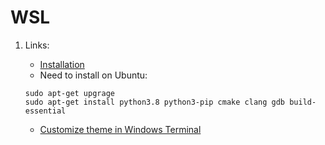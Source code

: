 # WSL

1. Links:
    * [Installation](https://docs.microsoft.com/ru-ru/windows/wsl/install-win10)
    * Need to install on Ubuntu:

    ```shell
    sudo apt-get upgrage
    sudo apt-get install python3.8 python3-pip cmake clang gdb build-essential
    ```

    * [Customize theme in Windows Terminal](https://dev.to/shettykaran21/customize-windows-terminal-with-wsl2-od9)
